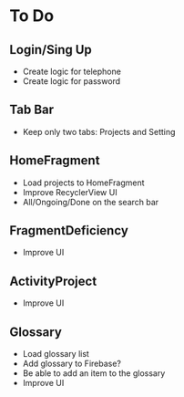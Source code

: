 # To Do

## Login/Sing Up

* Create logic for telephone
* Create logic for password

## Tab Bar

* Keep only two tabs: Projects and Setting

## HomeFragment

* Load projects to HomeFragment
* Improve RecyclerView UI
* All/Ongoing/Done on the search bar

## FragmentDeficiency

* Improve UI

## ActivityProject

* Improve UI

## Glossary

* Load glossary list
* Add glossary to Firebase?
* Be able to add an item to the glossary
* Improve UI

